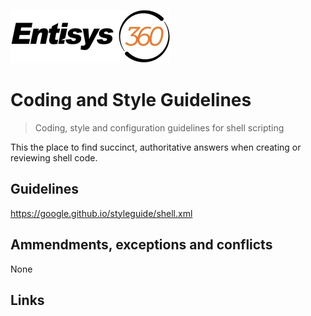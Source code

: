 ![Logo of the project](/docs/images/entisys360.webp)

# Coding and Style Guidelines
> Coding, style and configuration guidelines for shell scripting

This the place to find succinct, authoritative answers when creating or reviewing shell code.

## Guidelines

https://google.github.io/styleguide/shell.xml

## Ammendments, exceptions and conflicts

None

## Links

